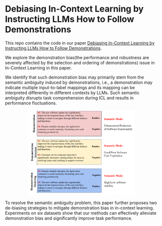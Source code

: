 # Debiasing In-Context Learning by Instructing LLMs How to Follow Demonstrations
This repo contains the code in our paper [Debiasing In-Context Learning by Instructing LLMs How to Follow Demonstrations](https://aclanthology.org/2024.findings-acl.430/).

We explore the demonstration bias(the performance and robustness are severely affected by the selection and ordering of demonstrations) issue in In-Context Learning in this paper. 

We identify that such demonstration bias may primarily stem from the semantic ambiguity induced by demonstrations, i.e., a demonstration may indicate multiple input-to-label mappings and its mapping can be interpreted differently in different contexts by LLMs. Such semantic ambiguity disrupts task comprehension during ICL and results in performance fluctuations. 

<p align="center">
    <img src="figures/semantic_ambiguity.png" alt="Semantic Ambiguity in Demonstrations" title="Semantic Ambiguity in Demonstrations" style="width: 70%;"/>
</p>


To resolve the semantic ambiguity problem, this paper further proposes two de-biasing strategies to mitigate demonstration bias in in-context learning. Experiments on six datasets show that our methods can effectively alleviate demonstration bias and significantly improve task performance.